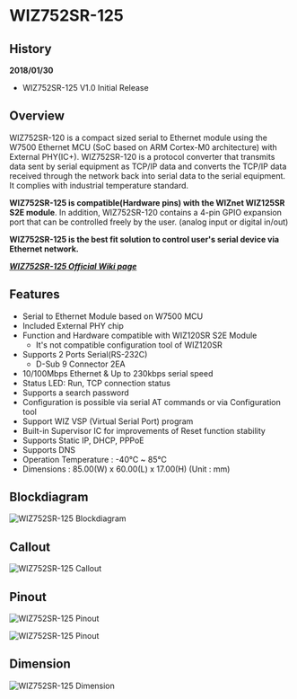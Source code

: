 # WIZ752SR-125
## History
**2018/01/30**
- WIZ752SR-125 V1.0 Initial Release

## Overview

WIZ752SR-120 is a compact sized serial to Ethernet module using the W7500 Ethernet MCU (SoC based on ARM Cortex-M0 architecture) with External PHY(IC+). WIZ752SR-120 is a protocol converter that transmits data sent by serial equipment as TCP/IP data and converts the TCP/IP data received through the network back into serial data to the serial equipment. It complies with industrial temperature standard.

**WIZ752SR-125 is compatible(Hardware pins) with the WIZnet WIZ125SR S2E module**. In addition, WIZ752SR-120 contains a 4-pin GPIO expansion port that can be controlled freely by the user. (analog input or digital in/out)

**WIZ752SR-125 is the best fit solution to control user's serial device via Ethernet network.**

 [***WIZ752SR-125 Official Wiki page***](https://wizwiki.net/wiki/doku.php?id=products:s2e_module:wiz752sr-125:start)


## Features

- Serial to Ethernet Module based on W7500 MCU
- Included External PHY chip
- Function and Hardware compatible with WIZ120SR S2E Module
	- It's not compatible configuration tool of WIZ120SR
- Supports 2 Ports Serial(RS-232C)
	- D-Sub 9 Connector 2EA
- 10/100Mbps Ethernet & Up to 230kbps serial speed
- Status LED: Run, TCP connection status
- Supports a search password
- Configuration is possible via serial AT commands or via Configuration tool
- Support WIZ VSP (Virtual Serial Port) program
- Built-in Supervisor IC for improvements of Reset function stability
- Supports Static IP, DHCP, PPPoE
- Supports DNS
- Operation Temperature : -40℃ ~ 85℃
- Dimensions : 85.00(W) x 60.00(L) x 17.00(H) (Unit : mm)



## Blockdiagram

![WIZ752SR-125 Blockdiagram](https://raw.githubusercontent.com/Wiznet/Hardware-Files-of-WIZnet/master/Serial_to_Ethernet_Module/WIZ752SR-125/Pictures/WIZ752SR-125_blockdiagram.png)


## Callout

![WIZ752SR-125 Callout](https://raw.githubusercontent.com/Wiznet/Hardware-Files-of-WIZnet/master/Serial_to_Ethernet_Module/WIZ752SR-125/Pictures/WIZ752SR-125_callout.png)


## Pinout

![WIZ752SR-125 Pinout](https://raw.githubusercontent.com/Wiznet/Hardware-Files-of-WIZnet/master/Serial_to_Ethernet_Module/WIZ752SR-125/Pictures/WIZ752SR-125_pinout.png)

![WIZ752SR-125 Pinout](https://raw.githubusercontent.com/Wiznet/Hardware-Files-of-WIZnet/master/Serial_to_Ethernet_Module/WIZ752SR-125/Pictures/WIZ752SR-125_dsub.png)


## Dimension

![WIZ752SR-125 Dimension](https://raw.githubusercontent.com/Wiznet/Hardware-Files-of-WIZnet/master/Serial_to_Ethernet_Module/WIZ752SR-125/Pictures/WIZ752SR-125_Dimension.png)


